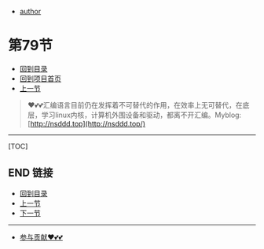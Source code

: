 + [author](https://github.com/3293172751)
# 第79节
+ [回到目录](../README.md)
+ [回到项目首页](../../README.md)
+ [上一节](78.md)
> ❤️💕💕汇编语言目前仍在发挥着不可替代的作用，在效率上无可替代，在底层，学习linux内核，计算机外围设备和驱动，都离不开汇编。Myblog:[http://nsddd.top](http://nsddd.top/)
---
[TOC]





## END 链接
+ [回到目录](../README.md)
+ [上一节](78.md)
+ [下一节](80.md)
---
+ [参与贡献❤️💕💕](https://github.com/3293172751/Block_Chain/blob/master/Git/git-contributor.md)
